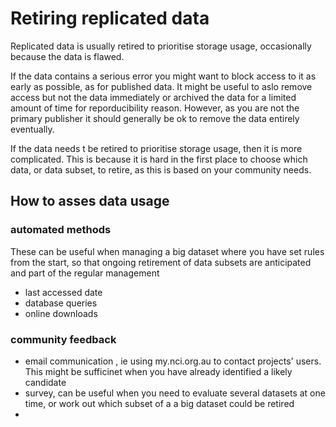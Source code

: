 # Retiring replicated data

Replicated data is usually retired to prioritise storage usage, occasionally because the data is flawed.

If the data contains a serious error you might want to block access to it as early as possible, as for published data. It might be useful to aslo remove access but not the data immediately or archived the data for a limited amount of time for reporducibility reason. However, as you are not the primary publisher it should generally be ok to remove the data entirely eventually.

If the data needs t be retired to prioritise storage usage, then it is more complicated.
This is because it is hard in the first place to choose which data, or data subset, to retire, as this is based on your community needs.


## How to asses data usage

### automated methods
These can be useful when managing a big dataset where you have set rules from the start, so that ongoing retirement of data subsets are anticipated and part of the regular management
* last accessed date
* database queries
* online downloads

### community feedback
* email communication , ie using my.nci.org.au to contact projects' users. This might be sufficinet when you have already identified a likely candidate
* survey, can be useful when you need to evaluate several datasets at one time, or work out which subset of a a big dataset could be retired
*  

